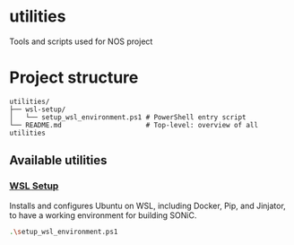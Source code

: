 # utilities
Tools and scripts used for NOS project

# Project structure

```
utilities/
├── wsl-setup/
│   └── setup_wsl_environment.ps1 # PowerShell entry script
└── README.md                     # Top-level: overview of all utilities
```

## Available utilities

### [WSL Setup](./wsl/setup_wsl_environment.ps1)

Installs and configures Ubuntu on WSL, including Docker, Pip, and Jinjator, to
have a working environment for building SONiC.

```bash
.\setup_wsl_environment.ps1
```
